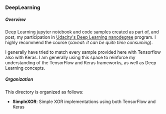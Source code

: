 ### DeepLearning

##### Overview
Deep Learning jupyter notebook and code samples created as part of, and post, my participation in [Udacity's Deep Learning nanodegree](https://www.udacity.com/course/deep-learning--ud730) program. I highly recommend the course (*caveat: it can be quite time consuming*). 

I generally have tried to match every sample provided here with Tensorflow also with Keras. I am generally using this space to reinforce my understanding of the TensorFlow and Keras frameworks, as well as Deep Learning concepts. 

##### Organization
This directory is organized as follows:
- **SimpleXOR**: Simple XOR implementations using both TensorFlow and Keras


